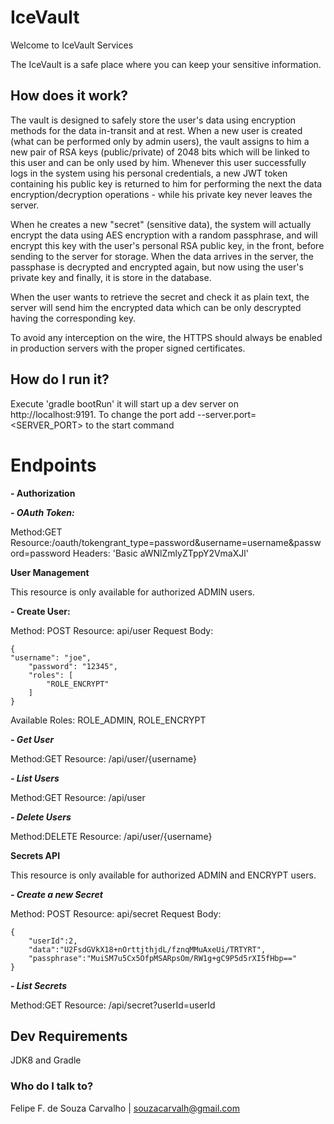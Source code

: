 
# IceVault

Welcome to IceVault Services

The IceVault is a safe place where you can keep your sensitive information.

## How does it work?

The vault is designed to safely store the user's data using encryption methods for the data in-transit and at rest. When a new user is created (what can be performed only by admin users), the vault assigns to him a new pair of RSA keys (public/private) of 2048 bits which will be linked to this user and can be only used by him. Whenever this user successfully logs in the system using his personal credentials, a new JWT token containing his public key is returned to him for performing the next the data encryption/decryption operations - while his private key never leaves the server. 

When he creates a new "secret" (sensitive data), the system will actually encrypt the data using AES encryption with a random passphrase, and will encrypt this key with the user's personal RSA public key, in the front, before sending to the server for storage. When the data arrives in the server, the passphase is decrypted and encrypted again, but now using the user's private key and finally, it is store in the database. 

When the user wants to retrieve the secret and check it as plain text, the server will send him the encrypted data which can be only descrypted having the corresponding key.

To avoid any interception on the wire, the HTTPS should always be enabled in production servers with the proper signed certificates.

## How do I run it?

Execute 'gradle bootRun' it will start up a dev server on http://localhost:9191.
To change the port add --server.port=<SERVER_PORT> to the start command

# Endpoints

 **- Authorization**

 ***- OAuth Token:***

Method:GET
Resource:/oauth/tokengrant_type=password&username=username&password=password
Headers: 'Basic aWNlZmlyZTppY2VmaXJl'

**User Management**

This resource is only available for authorized ADMIN users.

**- Create User:** 

Method: POST
Resource: api/user
Request Body:

    {
    "username": "joe",
    	"password": "12345",
    	"roles": [
    		"ROLE_ENCRYPT"
    	]
    }

Available Roles: ROLE_ADMIN, ROLE_ENCRYPT

***- Get User***

Method:GET
Resource: /api/user/{username}

***- List Users***

Method:GET
Resource: /api/user

***- Delete Users***

Method:DELETE
Resource: /api/user/{username}

**Secrets API**

This resource is only available for authorized ADMIN and ENCRYPT users.

***- Create a new Secret***

Method: POST
Resource: api/secret
Request Body:

    {
    	"userId":2, 	 
    	"data":"U2FsdGVkX18+nOrttjthjdL/fznqMMuAxeUi/TRTYRT",
    	"passphrase":"MuiSM7u5Cx5OfpMSARpsOm/RW1g+gC9P5d5rXI5fHbp=="
    }
    
***- List Secrets***

Method:GET
Resource: /api/secret?userId=userId

## Dev Requirements

JDK8 and Gradle 

### Who do I talk to? ###

Felipe F. de Souza Carvalho | souzacarvalh@gmail.com
